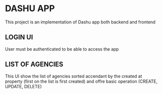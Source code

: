 # DASHU APP

This project is an implementation of Dashu app both backend and frontend

## LOGIN UI

User must be authenticated to be able to access the app

## LIST OF AGENCIES

This UI show the list of agencies sorted accendant by the created at property (first on the list is first created) and offre basic operation (CREATE, UPDATE, DELETE)
